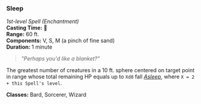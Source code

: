 ### Sleep  
*1st-level Spell (Enchantment)*  
**Casting Time:** 🔷  
**Range:** 60 ft.  
**Components:** V, S, M (a pinch of fine sand)  
**Duration:** 1 minute  

> *"Perhaps you'd like a blanket?"*

The greatest number of creatures in a 10 ft. sphere centered on target point in range whose total remaining HP equals up to `Xd8` fall *[Asleep]*, where `X = 2 + this Spell's level`.

**Classes:** Bard, Sorcerer, Wizard

[Asleep]: ../../Rules/Conditions/Asleep.md
